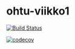 # ohtu-viikko1

[![Build Status](https://travis-ci.org/jiial/ohtu-viikko1.svg?branch=master)](https://travis-ci.org/jiial/ohtu-viikko1)

[![codecov](https://codecov.io/gh/jiial/ohtu-viikko1/branch/master/graph/badge.svg)](https://codecov.io/gh/jiial/ohtu-viikko1)


